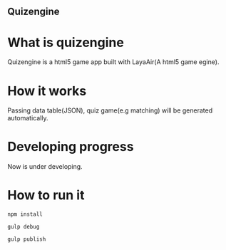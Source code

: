 ## Quizengine

# What is quizengine
Quizengine is a html5 game app built with LayaAir(A html5 game egine).

# How it works
Passing data table(JSON), quiz game(e.g matching) will be generated automatically.

# Developing progress
Now is under developing. 

# How to run it
`npm install`

`gulp debug`

`gulp publish`